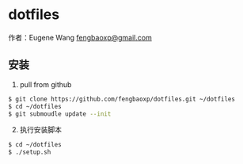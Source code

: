 dotfiles
========

作者：Eugene Wang fengbaoxp@gmail.com

安装
--------
1. pull from github
```bash
$ git clone https://github.com/fengbaoxp/dotfiles.git ~/dotfiles
$ cd ~/dotfiles
$ git submoudle update --init
```

2. 执行安装脚本
```bash
$ cd ~/dotfiles
$ ./setup.sh
```
